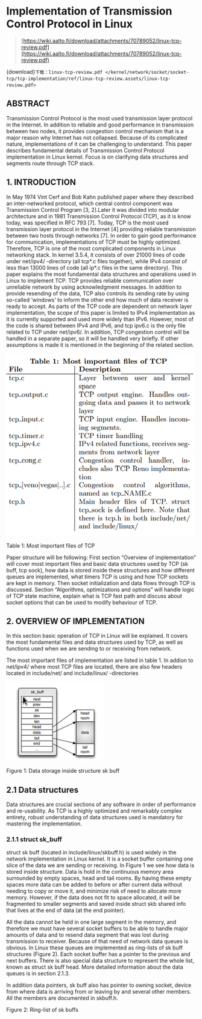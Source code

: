 # Implementation of Transmission Control Protocol in Linux

> [https://wiki.aalto.fi/download/attachments/70789052/linux-tcp-review.pdf](https://wiki.aalto.fi/download/attachments/70789052/linux-tcp-review.pdf)

{download}`下载：linux-tcp-review.pdf </kernel/network/socket/socket-tcp/tcp-implementation/ref/linux-tcp-review.assets/linux-tcp-review.pdf>`

## ABSTRACT
Transmission Control Protocol is the most used transmission layer protocol in the Internet. In addition to reliable
and good performance in transmission between two nodes, it provides congestion control mechanism that is a major reason why Internet has not collapsed. Because of its complicated nature, implementations of it can be challenging to understand. This paper describes fundamental details of Transmission Control Protocol implementation in Linux kernel. Focus is on clarifying data structures and segments route through TCP stack.

## 1. INTRODUCTION

In May 1974 Vint Cerf and Bob Kahn published paper where
they described an inter-networked protocol, which central
control component was Transmission Control Program [3,
2].Later it was divided into modular architecture and in 1981
Transmission Control Protocol (TCP), as it is know today,
was specified in RFC 793 [7].
Today, TCP is the most used transmission layer protocol
in the Internet [4] providing reliable transmission between
two hosts through networks [7]. In order to gain good performance for communication, implementations of TCP must
be highly optimized. Therefore, TCP is one of the most complicated components in Linux networking stack. In kernel
3.5.4, it consists of over 21000 lines of code under net/ipv4/
-directory (all tcp*.c files together), while IPv4 consist of
less than 13000 lines of code (all ip*.c files in the same directory). This paper explains the most fundamental data
structures and operations used in Linux to implement TCP.
TCP provides reliable communication over unreliable network by using acknowledgment messages. In addition to
provide resending of the data, TCP also controls its sending
rate by using so-called ’windows’ to inform the other end
how much of data receiver is ready to accept.
As parts of the TCP code are dependent on network layer
implementation, the scope of this paper is limited to IPv4
implementation as it is currently supported and used more
widely than IPv6. However, most of the code is shared between IPv4 and IPv6, and tcp ipv6.c is the only file related
to TCP under net/ipv6/. In addition, TCP congestion control will be handled in a separate paper, so it will be handled
very briefly. If other assumptions is made it is mentioned in
the beginning of the related section.

![image-20221110105045463](linux-tcp-review.assets/image-20221110105045463.png)

Table 1: Most important files of TCP



Paper structure will be following: First section “Overview of implementation” will cover most important files and basic data structures used by TCP (sk buff, tcp sock), how data is stored inside these structures and how different queues are implemented, what timers TCP is using and how TCP sockets are kept in memory. Then socket initialization and data flows through TCP is discussed. Section “Algorithms, optimizations and options” will handle logic of TCP state machine, explain what is TCP fast path and discuss about socket options that can be used to modify behaviour of TCP.

## 2. OVERVIEW OF IMPLEMENTATION



In this section basic operation of TCP in Linux will be explained. It covers the most fundamental files and data structures used by TCP, as well as functions used when we are sending to or receiving from network. 

The most important files of implementation are listed in table 1. In addion to net/ipv4/ where most TCP files are located, there are also few headers located in include/net/ and include/linux/ -directories

![image-20221110105238047](linux-tcp-review.assets/image-20221110105238047.png)

Figure 1: Data storage inside structure sk buff



## 2.1 Data structures

Data structures are crucial sections of any software in order of performance and re-usability. As TCP is a highly optimized and remarkably complex entirety, robust understanding of data structures used is mandatory for mastering the implementation. 



### 2.1.1 struct sk_buff

struct sk buff (located in include/linux/skbuff.h) is used widely in the network implementation in Linux kernel. It is a socket buffer containing one slice of the data we are sending or receiving. In Figure 1 we see how data is stored inside structure. Data is hold in the continuous memory area surrounded by empty spaces, head and tail rooms. By having these empty spaces more data can be added to before or after current data without needing to copy or move it, and minimize risk of need to allocate more memory. However, if the data does not fit to space allocated, it will be fragmented to smaller segments and saved inside struct skb shared info that lives at the end of data (at the end pointer). 

All the data cannot be held in one large segment in the memory, and therefore we must have several socket buffers to be able to handle major amounts of data and to resend data segment that was lost during transmission to receiver. Because of that need of network data queues is obvious. In Linux these queues are implemented as ring-lists of sk buff structures (Figure 2). Each socket buffer has a pointer to the previous and next buffers. There is also special data structure to represent the whole list, known as struct sk buff head. More detailed information about the data queues is in section 2.1.3. 

In addition data pointers, sk buff also has pointer to owning socket, device from where data is arriving from or leaving by and several other members. All the members are documented in skbuff.h.



Figure 2: Ring-list of sk buffs





